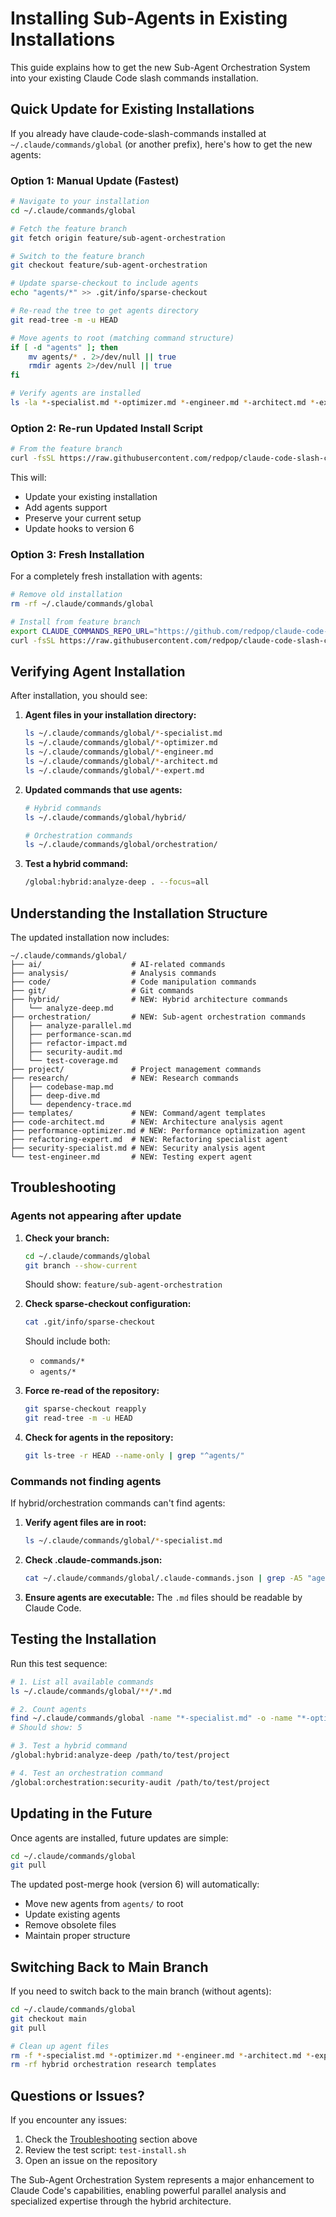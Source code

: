 # Installing Sub-Agents in Existing Installations

This guide explains how to get the new Sub-Agent Orchestration System into your existing Claude Code slash commands installation.

## Quick Update for Existing Installations

If you already have claude-code-slash-commands installed at `~/.claude/commands/global` (or another prefix), here's how to get the new agents:

### Option 1: Manual Update (Fastest)

```bash
# Navigate to your installation
cd ~/.claude/commands/global

# Fetch the feature branch
git fetch origin feature/sub-agent-orchestration

# Switch to the feature branch
git checkout feature/sub-agent-orchestration

# Update sparse-checkout to include agents
echo "agents/*" >> .git/info/sparse-checkout

# Re-read the tree to get agents directory
git read-tree -m -u HEAD

# Move agents to root (matching command structure)
if [ -d "agents" ]; then
    mv agents/* . 2>/dev/null || true
    rmdir agents 2>/dev/null || true
fi

# Verify agents are installed
ls -la *-specialist.md *-optimizer.md *-engineer.md *-architect.md *-expert.md
```

### Option 2: Re-run Updated Install Script

```bash
# From the feature branch
curl -fsSL https://raw.githubusercontent.com/redpop/claude-code-slash-commands/feature/sub-agent-orchestration/install.sh | bash -s -- global
```

This will:
- Update your existing installation
- Add agents support
- Preserve your current setup
- Update hooks to version 6

### Option 3: Fresh Installation

For a completely fresh installation with agents:

```bash
# Remove old installation
rm -rf ~/.claude/commands/global

# Install from feature branch
export CLAUDE_COMMANDS_REPO_URL="https://github.com/redpop/claude-code-slash-commands.git"
curl -fsSL https://raw.githubusercontent.com/redpop/claude-code-slash-commands/feature/sub-agent-orchestration/install.sh | bash -s -- global
```

## Verifying Agent Installation

After installation, you should see:

1. **Agent files in your installation directory:**
   ```bash
   ls ~/.claude/commands/global/*-specialist.md
   ls ~/.claude/commands/global/*-optimizer.md
   ls ~/.claude/commands/global/*-engineer.md
   ls ~/.claude/commands/global/*-architect.md
   ls ~/.claude/commands/global/*-expert.md
   ```

2. **Updated commands that use agents:**
   ```bash
   # Hybrid commands
   ls ~/.claude/commands/global/hybrid/
   
   # Orchestration commands
   ls ~/.claude/commands/global/orchestration/
   ```

3. **Test a hybrid command:**
   ```bash
   /global:hybrid:analyze-deep . --focus=all
   ```

## Understanding the Installation Structure

The updated installation now includes:

```
~/.claude/commands/global/
├── ai/                    # AI-related commands
├── analysis/              # Analysis commands
├── code/                  # Code manipulation commands
├── git/                   # Git commands
├── hybrid/                # NEW: Hybrid architecture commands
│   └── analyze-deep.md
├── orchestration/         # NEW: Sub-agent orchestration commands
│   ├── analyze-parallel.md
│   ├── performance-scan.md
│   ├── refactor-impact.md
│   ├── security-audit.md
│   └── test-coverage.md
├── project/               # Project management commands
├── research/              # NEW: Research commands
│   ├── codebase-map.md
│   ├── deep-dive.md
│   └── dependency-trace.md
├── templates/             # NEW: Command/agent templates
├── code-architect.md      # NEW: Architecture analysis agent
├── performance-optimizer.md # NEW: Performance optimization agent
├── refactoring-expert.md  # NEW: Refactoring specialist agent
├── security-specialist.md # NEW: Security analysis agent
└── test-engineer.md       # NEW: Testing expert agent
```

## Troubleshooting

### Agents not appearing after update

1. **Check your branch:**
   ```bash
   cd ~/.claude/commands/global
   git branch --show-current
   ```
   Should show: `feature/sub-agent-orchestration`

2. **Check sparse-checkout configuration:**
   ```bash
   cat .git/info/sparse-checkout
   ```
   Should include both:
   - `commands/*`
   - `agents/*`

3. **Force re-read of the repository:**
   ```bash
   git sparse-checkout reapply
   git read-tree -m -u HEAD
   ```

4. **Check for agents in the repository:**
   ```bash
   git ls-tree -r HEAD --name-only | grep "^agents/"
   ```

### Commands not finding agents

If hybrid/orchestration commands can't find agents:

1. **Verify agent files are in root:**
   ```bash
   ls ~/.claude/commands/global/*-specialist.md
   ```

2. **Check .claude-commands.json:**
   ```bash
   cat ~/.claude/commands/global/.claude-commands.json | grep -A5 "agentRegistry"
   ```

3. **Ensure agents are executable:**
   The `.md` files should be readable by Claude Code.

## Testing the Installation

Run this test sequence:

```bash
# 1. List all available commands
ls ~/.claude/commands/global/**/*.md

# 2. Count agents
find ~/.claude/commands/global -name "*-specialist.md" -o -name "*-optimizer.md" -o -name "*-engineer.md" -o -name "*-architect.md" -o -name "*-expert.md" | wc -l
# Should show: 5

# 3. Test a hybrid command
/global:hybrid:analyze-deep /path/to/test/project

# 4. Test an orchestration command
/global:orchestration:security-audit /path/to/test/project
```

## Updating in the Future

Once agents are installed, future updates are simple:

```bash
cd ~/.claude/commands/global
git pull
```

The updated post-merge hook (version 6) will automatically:
- Move new agents from `agents/` to root
- Update existing agents
- Remove obsolete files
- Maintain proper structure

## Switching Back to Main Branch

If you need to switch back to the main branch (without agents):

```bash
cd ~/.claude/commands/global
git checkout main
git pull

# Clean up agent files
rm -f *-specialist.md *-optimizer.md *-engineer.md *-architect.md *-expert.md
rm -rf hybrid orchestration research templates
```

## Questions or Issues?

If you encounter any issues:

1. Check the [Troubleshooting](#troubleshooting) section above
2. Review the test script: `test-install.sh`
3. Open an issue on the repository

The Sub-Agent Orchestration System represents a major enhancement to Claude Code's capabilities, enabling powerful parallel analysis and specialized expertise through the hybrid architecture.